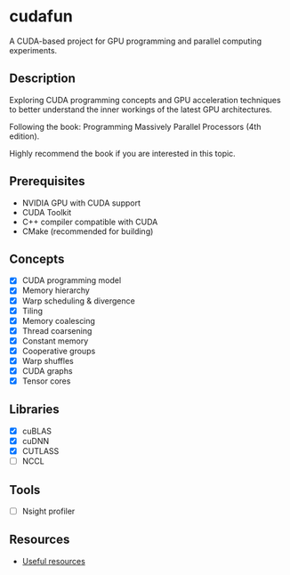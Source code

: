 # cudafun

A CUDA-based project for GPU programming and parallel computing experiments.

## Description

Exploring CUDA programming concepts and GPU acceleration techniques to better understand the inner workings of the latest GPU architectures.

Following the book: Programming Massively Parallel Processors (4th edition).

Highly recommend the book if you are interested in this topic.

## Prerequisites

- NVIDIA GPU with CUDA support
- CUDA Toolkit
- C++ compiler compatible with CUDA
- CMake (recommended for building)

## Concepts
- [x] CUDA programming model
- [x] Memory hierarchy
- [x] Warp scheduling & divergence
- [x] Tiling
- [x] Memory coalescing
- [x] Thread coarsening
- [x] Constant memory
- [x] Cooperative groups
- [x] Warp shuffles
- [x] CUDA graphs
- [x] Tensor cores

## Libraries
- [x] cuBLAS
- [x] cuDNN
- [x] CUTLASS
- [ ] NCCL

## Tools
- [ ] Nsight profiler

## Resources
- [Useful resources](resources/README.md)